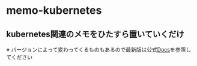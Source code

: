 # memo-kubernetes

## kubernetes関連のメモをひたすら置いていくだけ

※ バージョンによって変わってくるものもあるので最新版は公式[Docs](https://kubernetes.io/docs/home/?path=browse)を参照してください

